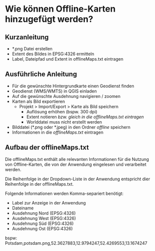 # Wie können Offline-Karten hinzugefügt werden?

## Kurzanleitung

-   \*.png Datei erstellen
-   Extent des Bildes in EPSG:4326 ermitteln
-   Label, Dateipfad und Extent in offlineMaps.txt eintragen

## Ausführliche Anleitung

-   Für die gewünschte Hintergrundkarte einen Geodienst finden
-   Geodienst (WMS/WMTS) in QGIS einladen
-   Auf die gewünschte Ausdehnung navigieren / zoomen
-   Karten als Bild exportieren
    -   Projekt > Import/Export > Karte als Bild speichern
        -   Auflösung erhöhen (bspw. 300 dpi)
        -   Extent notieren _bzw. gleich in die offlineMaps.txt eintragen_
        -   Worlddatei muss nicht erstellt werden
-   Bilddatei (\*.png oder \*.jpeg) in den Ordner _offline_ speichern
-   Informationen in die _offlineMaps.txt_ eintragen

## Aufbau der offlineMaps.txt

Die offlineMaps.txt enthält alle relevanten Informationen für die Nutzung von Offline-Karten, die von der Anwendung eingelesen und verarbeitet werden.

Die Reihenfolge in der Dropdown-Liste in der Anwendung entspricht dier Reihenfolge in der offlineMaps.txt.

Folgende Informationen werden Komma-separiert benötigt:

-   Label zur Anzeige in der Anwendung
-   Dateiname
-   Ausdehnung Nord (EPSG:4326)
-   Ausdehnung West (EPSG:4326)
-   Ausdehnung Süd (EPSG:4326)
-   Ausdehnung Ost (EPSG:4326)

bspw:
Potsdam,potsdam.png,52.3627883,12.9794247,52.4269553,13.1674247
